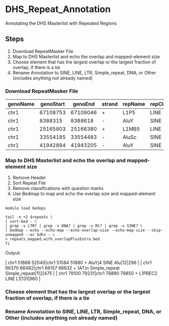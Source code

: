 # DHS_Repeat_Annotation
Annotating the DHS Masterlist with Repeated Regions


## Steps
1. Download RepeatMasker File
2. Map to DHS Masterlist and echo the overlap and mapped-element size
3. Choose element that has the largest overlap or the largest fraction of overlap, if there is a tie
4. Rename Annotation to SINE, LINE, LTR, Simple_repeat, DNA, or Other (includes anything not already named)


### Download RepeatMasker File
| genoName  | genoStart | genoEnd  | strand | repName | repClass  | repFamily |
| ------------- | ------------- | ------------- | ------------- | ------------- | ------------- | ------------- |
| chr1  |	67108753  | 67109046  | + | L1P5  | LINE  | L1  |
| chr1  | 8388315 | 8388618 | - | AluY  | SINE  | Alu |
| chr1  | 25165803  | 25166380  | + | L1MB5 | LINE  | L1  |
| chr1  | 33554185  | 33554483  | - | AluSc | SINE  | Alu |
| chr1  | 41942894  | 41943205  | - | AluY  | SINE  | Alu |

### Map to DHS Masterlist and echo the overlap and mapped-element size

1. Remove Header
2. Sort Repeat File
3. Remove classifications with question marks
4. Use Bedmap to map and echo the overlap size and mapped-element size

```
module load bedops
 
tail -n +2 $repeats \  
| sort-bed - \    
| grep -v LTR? | grep -v DNA? | grep -v RC? | grep -v SINE? \ 
| bedmap --echo --echo-map --echo-overlap-size --echo-map-size --skip-unmapped --ec $dhs - \ 
> repeats_mapped_with_overlapPlusExtra.bed
fi
```
Output:

| chr1	51868	52040|chr1	51584	51880	+	AluYj4	SINE	Alu|12|296 |
| chr1	66370	66482|chr1	66157	66632	+	(AT)n	Simple_repeat	Simple_repeat|112|475 |
| chr1	79100	79231|chr1	78890	79850	+	L1PREC2	LINE	L1|131|960 |

### Choose element that has the largest overlap or the largest fraction of overlap, if there is a tie


### Rename Annotation to SINE, LINE, LTR, Simple_repeat, DNA, or Other (includes anything not already named)
